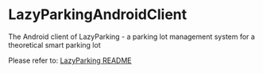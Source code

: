 # LazyParkingAndroidClient
The Android client of LazyParking - a parking lot management system for a theoretical smart parking lot

Please refer to: [LazyParking README](https://github.com/matandoren/LazyParkingDocumentation/blob/main/README.md)
